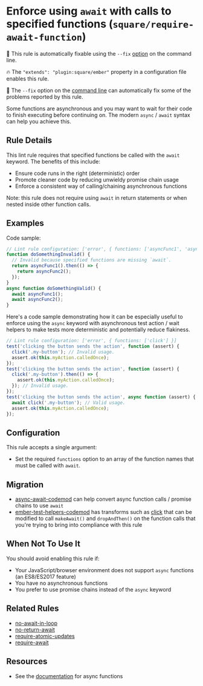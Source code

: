 # Enforce using `await` with calls to specified functions (`square/require-await-function`)

🔧 This rule is automatically fixable using the `--fix` [option](https://eslint.org/docs/latest/user-guide/command-line-interface#--fix) on the command line.

<!-- end rule header -->

🔥 The `"extends": "plugin:square/ember"` property in a configuration file enables this rule.

🔧 The `--fix` option on the [command line](https://eslint.org/docs/user-guide/command-line-interface#fixing-problems) can automatically fix some of the problems reported by this rule.

Some functions are asynchronous and you may want to wait for their code to finish executing before continuing on. The modern `async` / `await` syntax can help you achieve this.

## Rule Details

This lint rule requires that specified functions be called with the `await` keyword. The benefits of this include:

- Ensure code runs in the right (deterministic) order
- Promote cleaner code by reducing unwieldy promise chain usage
- Enforce a consistent way of calling/chaining asynchronous functions

Note: this rule does not require using `await` in return statements or when nested inside other function calls.

## Examples

Code sample:

```js
// Lint rule configuration: ['error', { functions: ['asyncFunc1', 'asyncFunc2'] }]
function doSomethingInvalid() {
  // Invalid because specified functions are missing `await`.
  return asyncFunc1().then(() => {
    return asyncFunc2();
  });
}
async function doSomethingValid() {
  await asyncFunc1();
  await asyncFunc2();
}
```

Here's a code sample demonstrating how it can be especially useful to enforce using the `async` keyword with asynchronous test action / wait helpers to make tests more deterministic and potentially reduce flakiness.

```js
// Lint rule configuration: ['error', { functions: ['click'] }]
test('clicking the button sends the action', function (assert) {
  click('.my-button'); // Invalid usage.
  assert.ok(this.myAction.calledOnce);
});
test('clicking the button sends the action', function (assert) {
  click('.my-button').then(() => {
    assert.ok(this.myAction.calledOnce);
  }); // Invalid usage.
});
test('clicking the button sends the action', async function (assert) {
  await click('.my-button'); // Valid usage.
  assert.ok(this.myAction.calledOnce);
});
```

## Configuration

This rule accepts a single argument:

- Set the required `functions` option to an array of the function names that must be called with `await`.

## Migration

- [async-await-codemod](https://github.com/sgilroy/async-await-codemod) can help convert async function calls / promise chains to use `await`
- [ember-test-helpers-codemod](https://github.com/simonihmig/ember-test-helpers-codemod) has transforms such as [click](https://github.com/simonihmig/ember-test-helpers-codemod/blob/master/transforms/acceptance/transforms/click.js) that can be modified to call `makeAwait()` and `dropAndThen()` on the function calls that you're trying to bring into compliance with this rule

## When Not To Use It

You should avoid enabling this rule if:

- Your JavaScript/browser environment does not support `async` functions (an ES8/ES2017 feature)
- You have no asynchronous functions
- You prefer to use promise chains instead of the `async` keyword

## Related Rules

- [no-await-in-loop](https://eslint.org/docs/rules/no-await-in-loop.md)
- [no-return-await](https://eslint.org/docs/rules/no-return-await.md)
- [require-atomic-updates](https://eslint.org/docs/rules/require-atomic-updates.md)
- [require-await](https://eslint.org/docs/rules/require-await.md)

## Resources

- See the [documentation](https://developer.mozilla.org/en-US/docs/Web/JavaScript/Reference/Statements/async_function) for async functions
